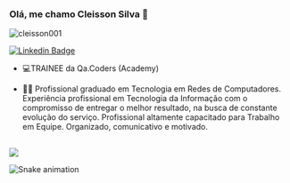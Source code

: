 
### Olá, me chamo Cleisson Silva 👋

<p align="left"> <img src="https://komarev.com/ghpvc/?username=cleisson001&label=Profile%20views&color=0e75b6&style=flat" alt="cleisson001" /> </p>

[![Linkedin Badge](https://img.shields.io/badge/-Cleisson%20Silva-fbca16?style=flat-square&logo=Linkedin&logoColor=white&link=https://www.linkedin.com/in/cleissonsilva/)](https://www.linkedin.com/in/cleissonsilva/)

- 💻TRAINEE da Qa.Coders (Academy)
- 👨‍💻 Profissional graduado em Tecnologia em Redes de Computadores. Experiência profissional em Tecnologia da Informação com o compromisso de entregar o melhor resultado, na busca de constante evolução do serviço. Profissional altamente capacitado para Trabalho em Equipe. Organizado, comunicativo e motivado.

 
  ##
  
<div> 
   <a href = "mailto:cleissontech@gmail.com"><img src="https://img.shields.io/badge/-Gmail-%23333?style=for-the-badge&logo=gmail&logoColor=white" target="_blank"></a>
 
  ![Snake animation](https://github.com/cleisson001/cleisson001/blob/output/github-contribution-grid-snake.svg)
  
  </div>   

